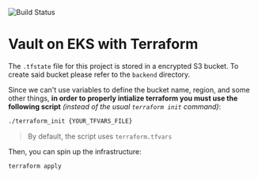 ![Build Status](https://github.com/adiffpirate/vault-eks-terraform/actions/workflows/static_analysis.yaml/badge.svg?branch=develop)

# Vault on EKS with Terraform

The `.tfstate` file for this project is stored in a encrypted S3 bucket.
To create said bucket please refer to the `backend` directory.

Since we can't use variables to define the bucket name, region, and some other
things, **in order to properly intialize terraform you must use the following
script** _(instead of the usual `terraform init` command)_:
```sh
./terraform_init {YOUR_TFVARS_FILE}
```

> By default, the script uses `terraform.tfvars`

Then, you can spin up the infrastructure:
```sh
terraform apply
```

